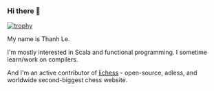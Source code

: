 ### Hi there 👋

[![trophy](https://github-profile-trophy.vercel.app/?username=lenguyenthanh&theme=onedark&no-frame=true&no-bg=true)](https://www.thanh.se)

My name is Thanh Le.

I'm mostly interested in Scala and functional programming. I sometime learn/work on compilers.

And I'm an active contributor of [lichess](https://lichess.org) - open-source, adless, and worldwide second-biggest chess website.
